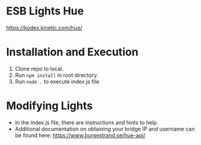 # ESB Lights Hue

https://kodex.kinetic.com/hue/

# Installation and Execution

1. Clone repo to local.
2. Run `npm install` in root directory.
3. Run `node .` to execute index.js file

# Modifying Lights

- In the index.js file, there are instructions and hints to help.
- Additional documentation on obtaining your bridge IP and username can be found here: https://www.burgestrand.se/hue-api/
